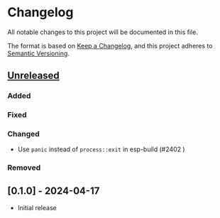 # Changelog

All notable changes to this project will be documented in this file.

The format is based on [Keep a Changelog](https://keepachangelog.com/en/1.1.0/),
and this project adheres to [Semantic Versioning](https://semver.org/spec/v2.0.0.html).

## [Unreleased]

### Added

### Fixed

### Changed

- Use `panic` instead of `process::exit` in esp-build (#2402 )

### Removed

## [0.1.0] - 2024-04-17

- Initial release

[Unreleased]: https://github.com/esp-rs/esp-hal/commits/main/esp-build?since=2024-04-17

